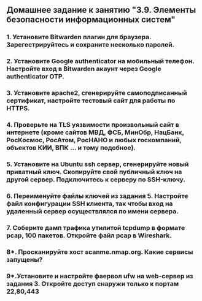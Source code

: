 ## Домашнее задание к занятию "3.9. Элементы безопасности информационных систем"

### 1. Установите Bitwarden плагин для браузера. Зарегестрируйтесь и сохраните несколько паролей.



### 2. Установите Google authenticator на мобильный телефон. Настройте вход в Bitwarden акаунт через Google authenticator OTP.



### 3. Установите apache2, сгенерируйте самоподписанный сертификат, настройте тестовый сайт для работы по HTTPS.



### 4.  Проверьте на TLS уязвимости произвольный сайт в интернете (кроме сайтов МВД, ФСБ, МинОбр, НацБанк, РосКосмос, РосАтом, РосНАНО и любых госкомпаний, объектов КИИ, ВПК ... и тому подобное).



### 5. Установите на Ubuntu ssh сервер, сгенерируйте новый приватный ключ. Скопируйте свой публичный ключ на другой сервер. Подключитесь к серверу по SSH-ключу.



### 6. Переименуйте файлы ключей из задания 5. Настройте файл конфигурации SSH клиента, так чтобы вход на удаленный сервер осуществлялся по имени сервера.



### 7. Соберите дамп трафика утилитой tcpdump в формате pcap, 100 пакетов. Откройте файл pcap в Wireshark.



### 8*. Просканируйте хост scanme.nmap.org. Какие сервисы запущены?



### 9*.Установите и настройте фаервол ufw на web-сервер из задания 3. Откройте доступ снаружи только к портам 22,80,443


